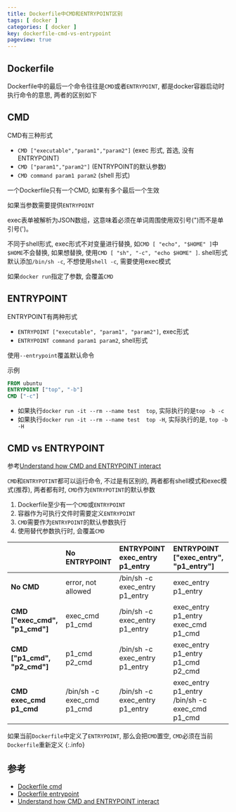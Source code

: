```yaml
---
title: Dockerfile中CMD和ENTRYPOINT区别
tags: [ docker ]
categories: [ docker ]
key: dockerfile-cmd-vs-entrypoint
pageview: true
---
```


## Dockerfile

Dockerfile中的最后一个命令往往是`CMD`或者`ENTRYPOINT`, 都是docker容器启动时执行命令的意思, 两者的区别如下

<!--more-->

## CMD

CMD有三种形式

- `CMD ["executable","param1","param2"]` (exec 形式, 首选, 没有ENTRYPOINT)
- `CMD ["param1","param2"]` (ENTRYPOINT的默认参数)
- `CMD command param1 param2` (shell 形式)

一个Dockerfile只有一个CMD, 如果有多个最后一个生效

如果当参数需要提供`ENTRYPOINT`

exec表单被解析为JSON数组，这意味着必须在单词周围使用双引号(")而不是单引号(')。

不同于shell形式, exec形式不对变量进行替换, 如`CMD [ "echo", "$HOME" ]`中`$HOME`不会替换,
如果想替换, 使用`CMD [ "sh", "-c", "echo $HOME" ]`. shell形式默认添加`/bin/sh -c`, 不想使用`shell -c`, 需要使用exec模式

如果`docker run`指定了参数, 会覆盖`CMD`

## ENTRYPOINT

ENTRYPOINT有两种形式

- `ENTRYPOINT ["executable", "param1", "param2"]`, exec形式
- `ENTRYPOINT command param1 param2`, shell形式

使用`--entrypoint`覆盖默认命令

示例

```Dockerfile
FROM ubuntu
ENTRYPOINT ["top", "-b"]
CMD ["-c"]
```

- 如果执行`docker run -it --rm --name test  top`, 实际执行的是`top -b -c`
- 如果执行`docker run -it --rm --name test  top -H`, 实际执行的是, `top -b -H`

## CMD vs ENTRYPOINT

参考[Understand how CMD and ENTRYPOINT interact](https://docs.docker.com/engine/reference/builder/#understand-how-cmd-and-entrypoint-interact)

`CMD`和`ENTRYPOTINT`都可以运行命令, 不过是有区别的, 两者都有shell模式和exec模式(推荐), 两者都有时, `CMD`作为`ENTRYPOTINT`的默认参数

1. Dockerfile至少有一个`CMD`或`ENTRYPOINT`
1. 容器作为可执行文件时需要定义`ENTRYPOINT`
1. `CMD`需要作为`ENTRYPOINT`的默认参数执行
1. 使用替代参数执行时, 会覆盖`CMD`

|                                | No ENTRYPOINT              | ENTRYPOINT exec_entry p1_entry | ENTRYPOINT ["exec_entry", "p1_entry"]          |
| :----------------------------- | :------------------------- | :----------------------------- | :--------------------------------------------- |
| **No CMD**                     | error, not allowed         | /bin/sh -c exec_entry p1_entry | exec_entry p1_entry                            |
| **CMD ["exec_cmd", "p1_cmd"]** | exec_cmd p1_cmd            | /bin/sh -c exec_entry p1_entry | exec_entry p1_entry exec_cmd p1_cmd            |
| **CMD ["p1_cmd", "p2_cmd"]**   | p1_cmd p2_cmd              | /bin/sh -c exec_entry p1_entry | exec_entry p1_entry p1_cmd p2_cmd              |
| **CMD exec_cmd p1_cmd**        | /bin/sh -c exec_cmd p1_cmd | /bin/sh -c exec_entry p1_entry | exec_entry p1_entry /bin/sh -c exec_cmd p1_cmd |

如果当前`Dockerfile`中定义了`ENTRYPOINT`, 那么会把`CMD`置空, `CMD`必须在当前`Dockerfile`重新定义
{:.info}

## 参考

- [Dockerfile cmd](https://docs.docker.com/engine/reference/builder/#cmd)
- [Dockerfile entrypoint](https://docs.docker.com/engine/reference/builder/#entrypoint)
- [Understand how CMD and ENTRYPOINT interact](https://docs.docker.com/engine/reference/builder/#understand-how-cmd-and-entrypoint-interact)
